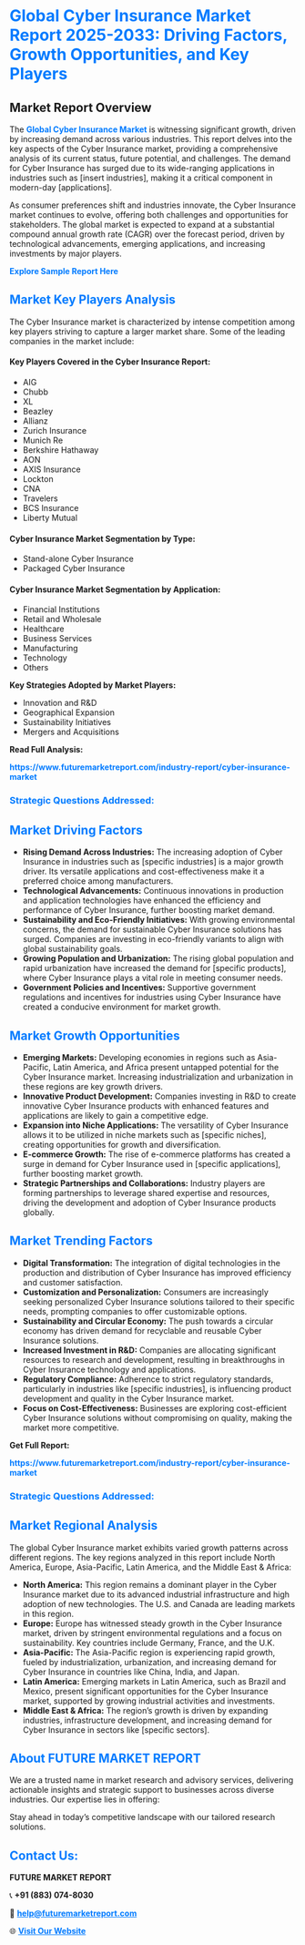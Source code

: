 <h1 style="color: #007BFF;">Global Cyber Insurance Market Report 2025-2033: Driving Factors, Growth Opportunities, and Key Players</h1>

<section id="overview">
<h2>Market Report Overview</h2>
<p>The <a href="https://www.futuremarketreport.com/industry-report/cyber-insurance-market" style="color: #007BFF; text-decoration: none;"><strong>Global Cyber Insurance Market</strong></a> is witnessing significant growth, driven by increasing demand across various industries. This report delves into the key aspects of the Cyber Insurance market, providing a comprehensive analysis of its current status, future potential, and challenges. The demand for Cyber Insurance has surged due to its wide-ranging applications in industries such as [insert industries], making it a critical component in modern-day [applications].</p>
<p>As consumer preferences shift and industries innovate, the Cyber Insurance market continues to evolve, offering both challenges and opportunities for stakeholders. The global market is expected to expand at a substantial compound annual growth rate (CAGR) over the forecast period, driven by technological advancements, emerging applications, and increasing investments by major players.</p>
</section>

<section id="overview">
<p><a href="https://www.futuremarketreport.com/request-sample/reportId=26319" style="color: #007BFF; text-decoration: none;"><strong>Explore Sample Report Here</strong></a></p>
</section>

<section id="key-players">
<h2 style="color: #007BFF;">Market Key Players Analysis</h2>
<p>The Cyber Insurance market is characterized by intense competition among key players striving to capture a larger market share. Some of the leading companies in the market include:</p>
<h4>Key Players Covered in the Cyber Insurance Report:</h4>
<ul><li>AIG</li><li>Chubb</li><li>XL</li><li>Beazley</li><li>Allianz</li><li>Zurich Insurance</li><li>Munich Re</li><li>Berkshire Hathaway</li><li>AON</li><li>AXIS Insurance</li><li>Lockton</li><li>CNA</li><li>Travelers</li><li>BCS Insurance</li><li>Liberty Mutual</li></ul>
<h4>Cyber Insurance Market Segmentation by Type:</h4>
<ul><li>Stand-alone Cyber Insurance</li><li>Packaged Cyber Insurance</li></ul>

<h4>Cyber Insurance Market Segmentation by Application:</h4>
<ul><li>Financial Institutions</li><li>Retail and Wholesale</li><li>Healthcare</li><li>Business Services</li><li>Manufacturing</li><li>Technology</li><li>Others</li></ul>
<p><strong>Key Strategies Adopted by Market Players:</strong></p>
<ul>
<li>Innovation and R&D</li>
<li>Geographical Expansion</li>
<li>Sustainability Initiatives</li>
<li>Mergers and Acquisitions</li>
</ul>
</section>

<section>
<p><strong>Read Full Analysis: </strong></p><a href="https://www.futuremarketreport.com/industry-report/cyber-insurance-market" style="color: #007BFF; text-decoration: none;"><strong>https://www.futuremarketreport.com/industry-report/cyber-insurance-market</strong></a>
<h3 style="color: #007BFF;">Strategic Questions Addressed:</h3>
</section>

<section id="driving-factors">
<h2 style="color: #007BFF;">Market Driving Factors</h2>
<ul>
<li><strong>Rising Demand Across Industries:</strong> The increasing adoption of Cyber Insurance in industries such as [specific industries] is a major growth driver. Its versatile applications and cost-effectiveness make it a preferred choice among manufacturers.</li>
<li><strong>Technological Advancements:</strong> Continuous innovations in production and application technologies have enhanced the efficiency and performance of Cyber Insurance, further boosting market demand.</li>
<li><strong>Sustainability and Eco-Friendly Initiatives:</strong> With growing environmental concerns, the demand for sustainable Cyber Insurance solutions has surged. Companies are investing in eco-friendly variants to align with global sustainability goals.</li>
<li><strong>Growing Population and Urbanization:</strong> The rising global population and rapid urbanization have increased the demand for [specific products], where Cyber Insurance plays a vital role in meeting consumer needs.</li>
<li><strong>Government Policies and Incentives:</strong> Supportive government regulations and incentives for industries using Cyber Insurance have created a conducive environment for market growth.</li>
</ul>
</section>

<section id="growth-opportunities">
<h2 style="color: #007BFF;">Market Growth Opportunities</h2>
<ul>
<li><strong>Emerging Markets:</strong> Developing economies in regions such as Asia-Pacific, Latin America, and Africa present untapped potential for the Cyber Insurance market. Increasing industrialization and urbanization in these regions are key growth drivers.</li>
<li><strong>Innovative Product Development:</strong> Companies investing in R&D to create innovative Cyber Insurance products with enhanced features and applications are likely to gain a competitive edge.</li>
<li><strong>Expansion into Niche Applications:</strong> The versatility of Cyber Insurance allows it to be utilized in niche markets such as [specific niches], creating opportunities for growth and diversification.</li>
<li><strong>E-commerce Growth:</strong> The rise of e-commerce platforms has created a surge in demand for Cyber Insurance used in [specific applications], further boosting market growth.</li>
<li><strong>Strategic Partnerships and Collaborations:</strong> Industry players are forming partnerships to leverage shared expertise and resources, driving the development and adoption of Cyber Insurance products globally.</li>
</ul>
</section>

<section id="trending-factors">
<h2 style="color: #007BFF;">Market Trending Factors</h2>
<ul>
<li><strong>Digital Transformation:</strong> The integration of digital technologies in the production and distribution of Cyber Insurance has improved efficiency and customer satisfaction.</li>
<li><strong>Customization and Personalization:</strong> Consumers are increasingly seeking personalized Cyber Insurance solutions tailored to their specific needs, prompting companies to offer customizable options.</li>
<li><strong>Sustainability and Circular Economy:</strong> The push towards a circular economy has driven demand for recyclable and reusable Cyber Insurance solutions.</li>
<li><strong>Increased Investment in R&D:</strong> Companies are allocating significant resources to research and development, resulting in breakthroughs in Cyber Insurance technology and applications.</li>
<li><strong>Regulatory Compliance:</strong> Adherence to strict regulatory standards, particularly in industries like [specific industries], is influencing product development and quality in the Cyber Insurance market.</li>
<li><strong>Focus on Cost-Effectiveness:</strong> Businesses are exploring cost-efficient Cyber Insurance solutions without compromising on quality, making the market more competitive.</li>
</ul>
</section>

<section>
<p><strong>Get Full Report: </strong></p><a href="https://www.futuremarketreport.com/industry-report/cyber-insurance-market" style="color: #007BFF; text-decoration: none;"><strong>https://www.futuremarketreport.com/industry-report/cyber-insurance-market</strong></a>
<h3 style="color: #007BFF;">Strategic Questions Addressed:</h3>
</section>


<section id="regional-analysis">
<h2 style="color: #007BFF;">Market Regional Analysis</h2>
<p>The global Cyber Insurance market exhibits varied growth patterns across different regions. The key regions analyzed in this report include North America, Europe, Asia-Pacific, Latin America, and the Middle East & Africa:</p>
<ul>
<li><strong>North America:</strong> This region remains a dominant player in the Cyber Insurance market due to its advanced industrial infrastructure and high adoption of new technologies. The U.S. and Canada are leading markets in this region.</li>
<li><strong>Europe:</strong> Europe has witnessed steady growth in the Cyber Insurance market, driven by stringent environmental regulations and a focus on sustainability. Key countries include Germany, France, and the U.K.</li>
<li><strong>Asia-Pacific:</strong> The Asia-Pacific region is experiencing rapid growth, fueled by industrialization, urbanization, and increasing demand for Cyber Insurance in countries like China, India, and Japan.</li>
<li><strong>Latin America:</strong> Emerging markets in Latin America, such as Brazil and Mexico, present significant opportunities for the Cyber Insurance market, supported by growing industrial activities and investments.</li>
<li><strong>Middle East & Africa:</strong> The region’s growth is driven by expanding industries, infrastructure development, and increasing demand for Cyber Insurance in sectors like [specific sectors].</li>
</ul>
</section>

<footer>
<h2 style="color: #007BFF;">About FUTURE MARKET REPORT</h2>
<p>We are a trusted name in market research and advisory services, delivering actionable insights and strategic support to businesses across diverse industries. Our expertise lies in offering:</p>

<p>Stay ahead in today’s competitive landscape with our tailored research solutions.</p>

<h2 style="color: #007BFF;">Contact Us:</h2>
<p><strong>FUTURE MARKET REPORT</strong></p>
<p>📞 <strong>+91 (883) 074-8030</strong></p>
<p>📧 <strong><a href="mailto:help@futuremarketreport.com" style="color: #007BFF;">help@futuremarketreport.com</a></strong></p>
<p>🌐 <strong><a href="https://www.futuremarketreport.com/" style="color: #007BFF;">Visit Our Website</a></strong></p>
</footer>